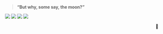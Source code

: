 > **“But why, some say, the moon?”** 

[![](https://img.shields.io/badge/steam-0c4c7d?style=flat-square&logo=Steam)](https://steamcommunity.com/profiles/76561198419153011/)
[![](https://img.shields.io/badge/Switch-e60012?style=flat-square&logo=NintendoSwitch)](https://www.nintendo.com/)
[![](https://img.shields.io/badge/OnePlus-cc6cc2?style=flat-square&logo=oneplus&logoColor=ffffff)](https://www.oneplus.com/cn)
[![](https://img.shields.io/badge/ACG-E0234E?style=flat-square&logo=niconico)](https://www.bilibili.com/)

<p align="right">
  🤡
</p>
